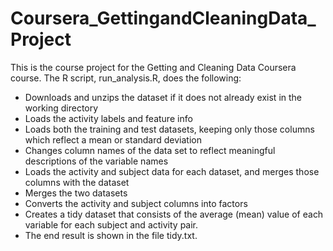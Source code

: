 # Coursera_GettingandCleaningData_Project

This is the course project for the Getting and Cleaning Data Coursera course. The R script, run_analysis.R, does the following:

- Downloads and unzips the dataset if it does not already exist in the working directory
- Loads the activity labels and feature info
- Loads both the training and test datasets, keeping only those columns which reflect a mean or standard deviation
- Changes column names of the data set to reflect meaningful descriptions of the variable names
- Loads the activity and subject data for each dataset, and merges those columns with the dataset
- Merges the two datasets
- Converts the activity and subject columns into factors
- Creates a tidy dataset that consists of the average (mean) value of each variable for each subject and activity pair.
- The end result is shown in the file tidy.txt.
